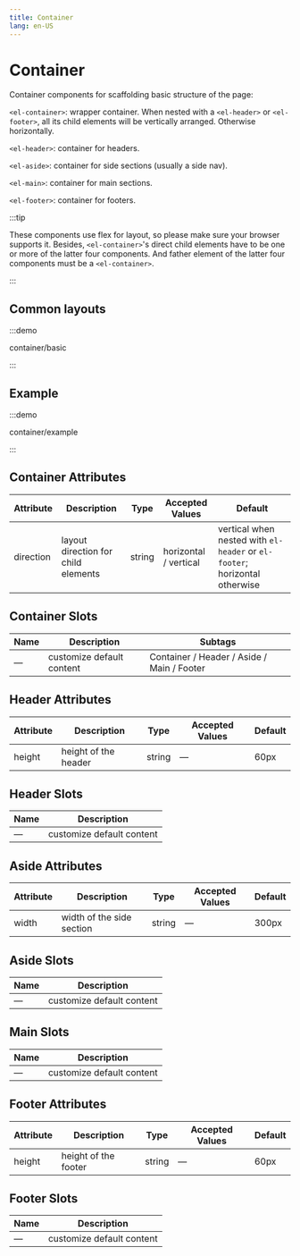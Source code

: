 ```yaml
---
title: Container
lang: en-US
---
```


# Container

Container components for scaffolding basic structure of the page:

`<el-container>`: wrapper container. When nested with a `<el-header>` or `<el-footer>`, all its child elements will be vertically arranged. Otherwise horizontally.

`<el-header>`: container for headers.

`<el-aside>`: container for side sections (usually a side nav).

`<el-main>`: container for main sections.

`<el-footer>`: container for footers.

:::tip

These components use flex for layout, so please make sure your browser supports it. Besides, `<el-container>`'s direct child elements have to be one or more of the latter four components. And father element of the latter four components must be a `<el-container>`.

:::

## Common layouts

:::demo

container/basic

:::

## Example

:::demo

container/example

:::

## Container Attributes

| Attribute | Description                         | Type   | Accepted Values       | Default                                                                    |
| --------- | ----------------------------------- | ------ | --------------------- | -------------------------------------------------------------------------- |
| direction | layout direction for child elements | string | horizontal / vertical | vertical when nested with `el-header` or `el-footer`; horizontal otherwise |

## Container Slots

| Name | Description               | Subtags                                    |
| ---- | ------------------------- | ------------------------------------------ |
| —    | customize default content | Container / Header / Aside / Main / Footer |

## Header Attributes

| Attribute | Description          | Type   | Accepted Values | Default |
| --------- | -------------------- | ------ | --------------- | ------- |
| height    | height of the header | string | —               | 60px    |

## Header Slots

| Name | Description               |
| ---- | ------------------------- |
| —    | customize default content |

## Aside Attributes

| Attribute | Description               | Type   | Accepted Values | Default |
| --------- | ------------------------- | ------ | --------------- | ------- |
| width     | width of the side section | string | —               | 300px   |

## Aside Slots

| Name | Description               |
| ---- | ------------------------- |
| —    | customize default content |

## Main Slots

| Name | Description               |
| ---- | ------------------------- |
| —    | customize default content |

## Footer Attributes

| Attribute | Description          | Type   | Accepted Values | Default |
| --------- | -------------------- | ------ | --------------- | ------- |
| height    | height of the footer | string | —               | 60px    |

## Footer Slots

| Name | Description               |
| ---- | ------------------------- |
| —    | customize default content |

<style lang="scss">
.example-showcase {
  .el-header,
  .el-footer {
    background-color: #b3c0d1;
    color: var(--el-text-color-primary);
  }

  .el-aside {
    color: var(--el-text-color-primary);
  }

  .common-layout {
    .el-header,
    .el-footer {
      text-align: center;
    }

    .el-aside {
      background-color: #d3dce6;
      text-align: center;
      line-height: 200px;
    }

    .el-main {
      background-color: #e9eef3;
      color: var(--el-text-color-primary);
      text-align: center;
      line-height: 160px;
    }

    .el-container {
      margin-bottom: 40px;
      &:last-child {
        margin-bottom: 0;
      }
      &:nth-child(5) .el-aside,
      &:nth-child(6) .el-aside {
        line-height: 260px;
      }

      &:nth-child(7) .el-aside {
        line-height: 320px;
      }
    }
  }
}
</style>
